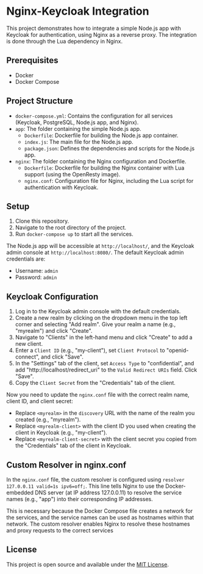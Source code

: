 # Nginx-Keycloak Integration

This project demonstrates how to integrate a simple Node.js app with Keycloak for authentication, using Nginx as a reverse proxy. The integration is done through the Lua dependency in Nginx.

## Prerequisites

- Docker
- Docker Compose

## Project Structure

- `docker-compose.yml`: Contains the configuration for all services (Keycloak, PostgreSQL, Node.js app, and Nginx).
- `app`: The folder containing the simple Node.js app.
  - `Dockerfile`: Dockerfile for building the Node.js app container.
  - `index.js`: The main file for the Node.js app.
  - `package.json`: Defines the dependencies and scripts for the Node.js app.
- `nginx`: The folder containing the Nginx configuration and Dockerfile.
  - `Dockerfile`: Dockerfile for building the Nginx container with Lua support (using the OpenResty image).
  - `nginx.conf`: Configuration file for Nginx, including the Lua script for authentication with Keycloak.

## Setup

1. Clone this repository.
2. Navigate to the root directory of the project.
3. Run `docker-compose up` to start all the services.

The Node.js app will be accessible at `http://localhost/`, and the Keycloak admin console at `http://localhost:8080/`. The default Keycloak admin credentials are:

- Username: `admin`
- Password: `admin`

## Keycloak Configuration

1. Log in to the Keycloak admin console with the default credentials.
2. Create a new realm by clicking on the dropdown menu in the top left corner and selecting "Add realm". Give your realm a name (e.g., "myrealm") and click "Create".
3. Navigate to "Clients" in the left-hand menu and click "Create" to add a new client.
4. Enter a `Client ID` (e.g., "my-client"), set `Client Protocol` to "openid-connect", and click "Save".
5. In the "Settings" tab of the client, set `Access Type` to "confidential", and add "http://localhost/redirect_uri" to the `Valid Redirect URIs` field. Click "Save".
6. Copy the `Client Secret` from the "Credentials" tab of the client.

Now you need to update the `nginx.conf` file with the correct realm name, client ID, and client secret:

- Replace `<myrealm>` in the `discovery` URL with the name of the realm you created (e.g., "myrealm").
- Replace `<myrealm-client>` with the client ID you used when creating the client in Keycloak (e.g., "my-client").
- Replace `<myrealm-client-secret>` with the client secret you copied from the "Credentials" tab of the client in Keycloak.

## Custom Resolver in nginx.conf

In the `nginx.conf` file, the custom resolver is configured using `resolver 127.0.0.11 valid=1s ipv6=off;`. This line tells Nginx to use the Docker-embedded DNS server (at IP address 127.0.0.11) to resolve the service names (e.g., "app") into their corresponding IP addresses.

This is necessary because the Docker Compose file creates a network for the services, and the service names can be used as hostnames within that network. The custom resolver enables Nginx to resolve these hostnames and proxy requests to the correct services


## License

This project is open source and available under the [MIT License](LICENSE).
